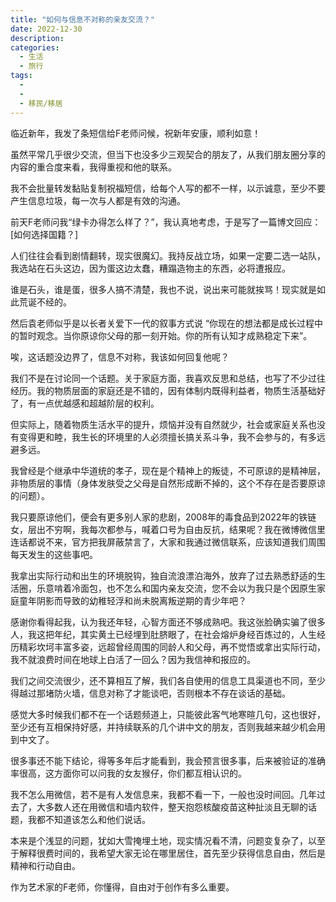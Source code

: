 ```yaml
---
title: "如何与信息不对称的亲友交流？"
date: 2022-12-30
description: 
categories:
  - 生活
  - 旅行
tags:
  - 
  - 
  - 移民/移居
---
```


临近新年，我发了条短信给F老师问候，祝新年安康，顺利如意！

虽然平常几乎很少交流，但当下也没多少三观契合的朋友了，从我们朋友圈分享的内容的重合度来看，我得重视和他的联系。

我不会批量转发黏贴复制祝福短信，给每个人写的都不一样，以示诚意，至少不要产生信息垃圾，每一次与人都是有效的沟通。

前天F老师问我“绿卡办得怎么样了？”，我认真地考虑，于是写了一篇博文回应：[如何选择国籍？]

人们往往会看到剧情翻转，现实很魔幻。我持反战立场，如果一定要二选一站队，我选站在石头这边，因为蛋这边太蠢，糟蹋造物主的东西，必将遭报应。

谁是石头，谁是蛋，很多人搞不清楚，我也不说，说出来可能就挨骂！现实就是如此荒诞不经的。

然后袁老师似乎是以长者关爱下一代的叙事方式说 “你现在的想法都是成长过程中的暂时观念。当你原谅你父母的那一刻开始。你的所有认知才成熟稳定下来”。

唉，这话题没边界了，信息不对称，我该如何回复他呢？

我们不是在讨论同一个话题。关于家庭方面，我喜欢反思和总结，也写了不少过往经历。我的物质层面的家庭还是不错的，因有体制内既得利益者，物质生活基础好了，有一点优越感和超越阶层的权利。

但实际上，随着物质生活水平的提升，烦恼并没有自然就少，社会或家庭关系也没有变得更和睦，我生长的环境里的人必须擅长搞关系斗争，我不会参与的，有多远避多远。

我曾经是个继承中华道统的孝子，现在是个精神上的叛徒，不可原谅的是精神层，非物质层的事情（身体发肤受之父母是自然形成断不掉的，这个不存在是否要原谅的问题）。

我只要原谅他们，便会有更多别人家的悲剧，2008年的毒食品到2022年的铁链女，层出不穷啊，我每次都参与，喊着口号为自由反抗，结果呢？我在微博微信里连话都说不来，官方把我屏蔽禁言了，大家和我通过微信联系，应该知道我们周围每天发生的这些事吧。

我拿出实际行动和出生的环境脱钩，独自流浪漂泊海外，放弃了过去熟悉舒适的生活圈，乐意啃着冷面包，也不怎么和国内亲友交流，您不会以为我只是个因原生家庭童年阴影而导致的幼稚轻浮和尚未脱离叛逆期的青少年吧？

感谢你看得起我，认为我还年轻，心智方面还不够成熟吧。我这张脸确实骗了很多人，我这把年纪，其实黄土已经埋到肚脐眼了，在社会熔炉身经百炼过的，人生经历精彩坎坷丰富多姿，远超曾经周围的同龄人和父母，再不觉悟或拿出实际行动，我不就浪费时间在地球上白活了一回么？因为我信神和报应的。

我们之间交流很少，还不算相互了解，我们各自使用的信息工具渠道也不同，至少得越过那堵防火墙，信息对称了才能谈吧，否则根本不存在谈话的基础。

感觉大多时候我们都不在一个话题频道上，只能彼此客气地寒暄几句，这也很好，至少还有互相保持好感，并持续联系的几个讲中文的朋友，否则我越来越少机会用到中文了。

很多事还不能下结论，得等多年后才能看到，我会预言很多事，后来被验证的准确率很高，这方面你可以问我的女友猴仔，你们都互相认识的。

我不怎么用微信，若不是有人发信息来，我都不看一下，一般也没时间回。几年过去了，大多数人还在用微信和墙内软件，整天抱怨核酸疫苗这种扯淡且无聊的话题，我都不知道该怎么和他们说话。

本来是个浅显的问题，犹如大雪掩埋土地，现实情况看不清，问题变复杂了，以至于解释很费时间的，我希望大家无论在哪里居住，首先至少获得信息自由，然后是精神和行动自由。

作为艺术家的F老师，你懂得，自由对于创作有多么重要。
